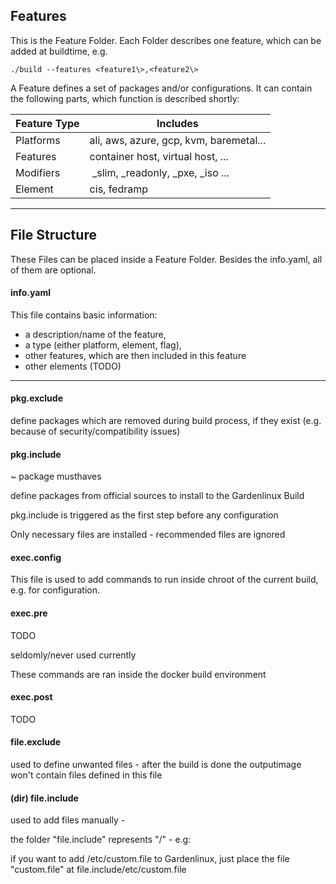 ## Features
This is the Feature Folder. Each Folder describes one feature, which can be added at buildtime, e.g. 

	./build --features <feature1\>,<feature2\>

A Feature defines a set of packages and/or configurations. It can contain the following parts, which function is described shortly:

| Feature Type | Includes |
|---|---|
| Platforms | ali, aws, azure, gcp, kvm, baremetal... |
| Features | container host, virtual host, ... |
| Modifiers | _slim, _readonly, _pxe, _iso ... |
| Element | cis, fedramp |

___

## File Structure

These Files can be placed inside a Feature Folder. Besides the info.yaml, all of them are optional.

#### info.yaml
This file contains basic information:
- a description/name of the feature,
- a type (either platform, element, flag), 
- other features, which are then included in this feature
- other elements (TODO)


___

#### pkg.exclude

define packages which are removed during build process, if they exist (e.g. because of security/compatibility issues)

#### pkg.include
~ package musthaves

define packages from official sources to install to the Gardenlinux Build

pkg.include is triggered as the first step before any configuration

Only necessary files are installed - recommended files are ignored

#### exec.config

This file is used to add commands to run inside chroot of the current build, e.g. for configuration.

#### exec.pre
TODO

seldomly/never used currently

These commands are ran inside the docker build environment

#### exec.post
TODO


#### file.exclude
used to define unwanted files - after the build is done the outputimage won't contain files defined in this file
#### (dir) file.include
used to add files manually - 

the folder "file.include" represents "/" - e.g: 

if you want to add /etc/custom.file to Gardenlinux, just place the file "custom.file" at file.include/etc/custom.file
